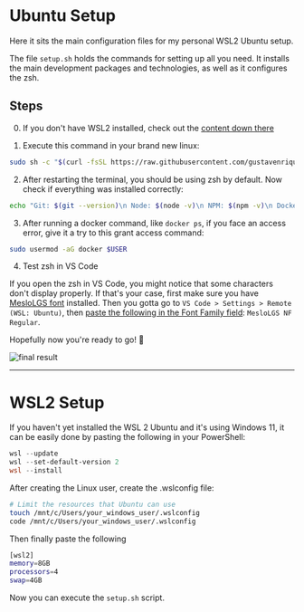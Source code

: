 # Ubuntu Setup

Here it sits the main configuration files for my personal WSL2 Ubuntu setup.

The file ``setup.sh`` holds the commands for setting up all you need. It installs the main development packages and technologies, as well as it configures the zsh.

## Steps

0. If you don't have WSL2 installed, check out the [content down there](#wsl2-setup)

1. Execute this command in your brand new linux:
```bash
sudo sh -c "$(curl -fsSL https://raw.githubusercontent.com/gustavenrique/ubuntu-setup/main/setup.sh)"
```

2. After restarting the terminal, you should be using zsh by default. Now check if everything was installed correctly:
```bash
echo "Git: $(git --version)\n Node: $(node -v)\n NPM: $(npm -v)\n Docker: $(docker --version)\n Kind: $(kind --version)\n Kubernetes: $(kubectl version --output=json)"
```

3. After running a docker command, like ``docker ps``, if you face an access error, give it a try to this grant access command:
```bash
sudo usermod -aG docker $USER
```

4. Test zsh in VS Code

If you open the zsh in VS Code, you might notice that some characters don't display properly. If that's your case, first make sure you have [MesloLGS font](https://github.com/romkatv/powerlevel10k#manual-font-installation) installed. Then you gotta go to ``VS Code > Settings > Remote (WSL: Ubuntu)``, then [paste the following in the Font Family field](https://youngstone89.medium.com/how-to-change-font-for-terminal-in-visual-studio-code-c3305fe6d4c2#:~:text=Press%20command%20%2B%20shift%20%2B%20P%20in,json%E2%80%9D%20and%20open%20it.&text=Here%2C%20you've%20got%20to,personal%20shell%20editor%20like%20iTerm.): ``MesloLGS NF Regular``.

Hopefully now you're ready to go! 🥳

![final result](https://github.com/gustavenrique/ubuntu-setup/assets/81171856/d74943ac-6b54-4d4f-8116-544a62ddfad5)

---

# WSL2 Setup

If you haven't yet installed the WSL 2 Ubuntu and it's using Windows 11, it can be easily done by pasting the following in your PowerShell:
```powershell
wsl --update
wsl --set-default-version 2
wsl --install
```

After creating the Linux user, create the .wslconfig file:
```bash
# Limit the resources that Ubuntu can use
touch /mnt/c/Users/your_windows_user/.wslconfig
code /mnt/c/Users/your_windows_user/.wslconfig
```

Then finally paste the following
```bash
[wsl2]
memory=8GB
processors=4
swap=4GB
```

Now you can execute the ``setup.sh`` script.
